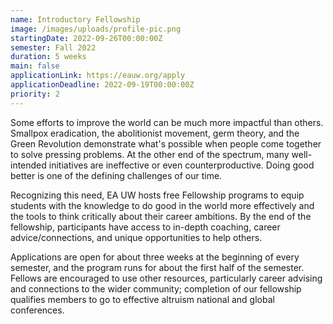 ```yaml
---
name: Introductory Fellowship
image: /images/uploads/profile-pic.png
startingDate: 2022-09-26T00:00:00Z
semester: Fall 2022
duration: 5 weeks
main: false
applicationLink: https://eauw.org/apply
applicationDeadline: 2022-09-19T00:00:00Z
priority: 2
---
```


Some efforts to improve the world can be much more impactful than others. Smallpox eradication, the abolitionist movement, germ theory, and the Green Revolution demonstrate what's possible when people come together to solve pressing problems. At the other end of the spectrum, many well-intended initiatives are ineffective or even counterproductive. Doing good better is one of the defining challenges of our time.

Recognizing this need, EA UW hosts free Fellowship programs to equip students with the knowledge to do good in the world more effectively and the tools to think critically about their career ambitions. By the end of the fellowship, participants have access to in-depth coaching, career advice/connections, and unique opportunities to help others.

Applications are open for about three weeks at the beginning of every semester, and the program runs for about the first half of the semester. Fellows are encouraged to use other resources, particularly career advising and connections to the wider community; completion of our fellowship qualifies members to go to effective altruism national and global conferences.
